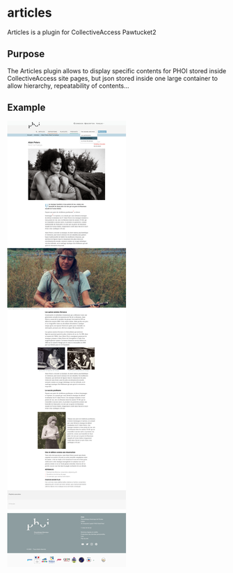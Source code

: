# articles
Articles is a plugin for CollectiveAccess Pawtucket2

## Purpose
The Articles plugin allows to display specific contents for PHOI stored inside CollectiveAccess site pages, but json stored inside one large container to allow hierarchy, repeatability of contents...

## Example

![Demo Animation](./documentation/article_phoi.png?raw=true)
